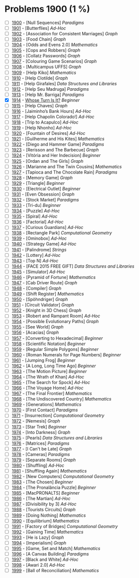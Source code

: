 # Problems 1900 (1 %)


- [ ] [1900](https://www.beecrowd.com.br/judge/en/problems/view/1900) - [Null Sequences] *Paradigms*
- [ ] [1901](https://www.beecrowd.com.br/judge/en/problems/view/1901) - [Butterflies] *Ad-Hoc*
- [ ] [1902](https://www.beecrowd.com.br/judge/en/problems/view/1902) - [Association for Consistent Marriages] *Graph*
- [ ] [1903](https://www.beecrowd.com.br/judge/en/problems/view/1903) - [Food Chain] *Graph*
- [ ] [1904](https://www.beecrowd.com.br/judge/en/problems/view/1904) - [Odds and Evens 2.0] *Mathematics*
- [ ] [1905](https://www.beecrowd.com.br/judge/en/problems/view/1905) - [Cops and Robbers] *Graph*
- [ ] [1906](https://www.beecrowd.com.br/judge/en/problems/view/1906) - [Collatz Passwords] *Graph*
- [ ] [1907](https://www.beecrowd.com.br/judge/en/problems/view/1907) - [Colouring Game Scenarios] *Graph*
- [ ] [1908](https://www.beecrowd.com.br/judge/en/problems/view/1908) - [Multicampus UFFS] *Graph*
- [ ] [1909](https://www.beecrowd.com.br/judge/en/problems/view/1909) - [Help Kiko] *Mathematics*
- [ ] [1910](https://www.beecrowd.com.br/judge/en/problems/view/1910) - [Help Clotilde] *Graph*
- [ ] [1911](https://www.beecrowd.com.br/judge/en/problems/view/1911) - [Help Girafales] *Data Structures and Libraries*
- [ ] [1912](https://www.beecrowd.com.br/judge/en/problems/view/1912) - [Help Seu Madruga] *Paradigms*
- [ ] [1913](https://www.beecrowd.com.br/judge/en/problems/view/1913) - [Help Mr. Barriga] *Paradigms*
- [x] [1914](https://www.beecrowd.com.br/judge/en/problems/view/1914) - [Whose Turn Is It?](https://github.com/Luc4sguilherme/beecrowd/blob/master/problems/[1900-1999]/1914/code.js) *Beginner*
- [ ] [1915](https://www.beecrowd.com.br/judge/en/problems/view/1915) - [Help Chaves] *Graph*
- [ ] [1916](https://www.beecrowd.com.br/judge/en/problems/view/1916) - [Jaiminho’s Bank Hours] *Ad-Hoc*
- [ ] [1917](https://www.beecrowd.com.br/judge/en/problems/view/1917) - [Help Chapolin Colorado!] *Ad-Hoc*
- [ ] [1918](https://www.beecrowd.com.br/judge/en/problems/view/1918) - [Trip to Acapulco] *Ad-Hoc*
- [ ] [1919](https://www.beecrowd.com.br/judge/en/problems/view/1919) - [Help Nhonho] *Ad-Hoc*
- [ ] [1920](https://www.beecrowd.com.br/judge/en/problems/view/1920) - [Fountain of Desires] *Ad-Hoc*
- [ ] [1921](https://www.beecrowd.com.br/judge/en/problems/view/1921) - [Guilherme and His Kites] *Mathematics*
- [ ] [1922](https://www.beecrowd.com.br/judge/en/problems/view/1922) - [Diego and Hammer Game] *Paradigms*
- [ ] [1923](https://www.beecrowd.com.br/judge/en/problems/view/1923) - [Rerisson and The Barbecue] *Graph*
- [ ] [1924](https://www.beecrowd.com.br/judge/en/problems/view/1924) - [Vitória and Her Indecision] *Beginner*
- [ ] [1925](https://www.beecrowd.com.br/judge/en/problems/view/1925) - [Ordan and The Girls] *Graph*
- [ ] [1926](https://www.beecrowd.com.br/judge/en/problems/view/1926) - [Marianne and The Twin Cousins] *Mathematics*
- [ ] [1927](https://www.beecrowd.com.br/judge/en/problems/view/1927) - [Tapioca and The Chocolate Rain] *Paradigms*
- [ ] [1928](https://www.beecrowd.com.br/judge/en/problems/view/1928) - [Memory Game] *Graph*
- [ ] [1929](https://www.beecrowd.com.br/judge/en/problems/view/1929) - [Triangle] *Beginner*
- [ ] [1930](https://www.beecrowd.com.br/judge/en/problems/view/1930) - [Electrical Outlet] *Beginner*
- [ ] [1931](https://www.beecrowd.com.br/judge/en/problems/view/1931) - [Even Obsession] *Graph*
- [ ] [1932](https://www.beecrowd.com.br/judge/en/problems/view/1932) - [Stock Market] *Paradigms*
- [ ] [1933](https://www.beecrowd.com.br/judge/en/problems/view/1933) - [Tri-du] *Beginner*
- [ ] [1934](https://www.beecrowd.com.br/judge/en/problems/view/1934) - [Puzzle] *Ad-Hoc*
- [ ] [1935](https://www.beecrowd.com.br/judge/en/problems/view/1935) - [Spiral] *Ad-Hoc*
- [ ] [1936](https://www.beecrowd.com.br/judge/en/problems/view/1936) - [Factorial] *Ad-Hoc*
- [ ] [1937](https://www.beecrowd.com.br/judge/en/problems/view/1937) - [Curious Guardians] *Ad-Hoc*
- [ ] [1938](https://www.beecrowd.com.br/judge/en/problems/view/1938) - [Rectangle Park] *Computational Geometry*
- [ ] [1939](https://www.beecrowd.com.br/judge/en/problems/view/1939) - [Ominobox] *Ad-Hoc*
- [ ] [1940](https://www.beecrowd.com.br/judge/en/problems/view/1940) - [Strategy Game] *Ad-Hoc*
- [ ] [1941](https://www.beecrowd.com.br/judge/en/problems/view/1941) - [Palindrome] *Strings*
- [ ] [1942](https://www.beecrowd.com.br/judge/en/problems/view/1942) - [Lottery] *Ad-Hoc*
- [ ] [1943](https://www.beecrowd.com.br/judge/en/problems/view/1943) - [Top N] *Ad-Hoc*
- [ ] [1944](https://www.beecrowd.com.br/judge/en/problems/view/1944) - [FACE 2015 FREE GIFT] *Data Structures and Libraries*
- [ ] [1945](https://www.beecrowd.com.br/judge/en/problems/view/1945) - [Simulator] *Ad-Hoc*
- [ ] [1946](https://www.beecrowd.com.br/judge/en/problems/view/1946) - [Pyramid of Fortune] *Mathematics*
- [ ] [1947](https://www.beecrowd.com.br/judge/en/problems/view/1947) - [Cab Driver Route] *Graph*
- [ ] [1948](https://www.beecrowd.com.br/judge/en/problems/view/1948) - [Compiler] *Graph*
- [ ] [1949](https://www.beecrowd.com.br/judge/en/problems/view/1949) - [Shift Register] *Mathematics*
- [ ] [1950](https://www.beecrowd.com.br/judge/en/problems/view/1950) - [Spöhndriger] *Graph*
- [ ] [1951](https://www.beecrowd.com.br/judge/en/problems/view/1951) - [Circuit Validator] *Graph*
- [ ] [1952](https://www.beecrowd.com.br/judge/en/problems/view/1952) - [Knight in 3D Chess] *Graph*
- [ ] [1953](https://www.beecrowd.com.br/judge/en/problems/view/1953) - [Robert and Rampant Room] *Ad-Hoc*
- [ ] [1954](https://www.beecrowd.com.br/judge/en/problems/view/1954) - [Possible Evolutionary Paths] *Graph*
- [ ] [1955](https://www.beecrowd.com.br/judge/en/problems/view/1955) - [See World] *Graph*
- [ ] [1956](https://www.beecrowd.com.br/judge/en/problems/view/1956) - [Acacias] *Graph*
- [ ] [1957](https://www.beecrowd.com.br/judge/en/problems/view/1957) - [Converting to Hexadecimal] *Beginner*
- [ ] [1958](https://www.beecrowd.com.br/judge/en/problems/view/1958) - [Scientific Notation] *Beginner*
- [ ] [1959](https://www.beecrowd.com.br/judge/en/problems/view/1959) - [Regular Simple Polygons] *Beginner*
- [ ] [1960](https://www.beecrowd.com.br/judge/en/problems/view/1960) - [Roman Numerals for Page Numbers] *Beginner*
- [ ] [1961](https://www.beecrowd.com.br/judge/en/problems/view/1961) - [Jumping Frog] *Beginner*
- [ ] [1962](https://www.beecrowd.com.br/judge/en/problems/view/1962) - [A Long, Long Time Ago] *Beginner*
- [ ] [1963](https://www.beecrowd.com.br/judge/en/problems/view/1963) - [The Motion Picture] *Beginner*
- [ ] [1964](https://www.beecrowd.com.br/judge/en/problems/view/1964) - [The Wrath of Khan] *Ad-Hoc*
- [ ] [1965](https://www.beecrowd.com.br/judge/en/problems/view/1965) - [The Search for Spock] *Ad-Hoc*
- [ ] [1966](https://www.beecrowd.com.br/judge/en/problems/view/1966) - [The Voyage Home] *Ad-Hoc*
- [ ] [1967](https://www.beecrowd.com.br/judge/en/problems/view/1967) - [The Final Frontier] *Mathematics*
- [ ] [1968](https://www.beecrowd.com.br/judge/en/problems/view/1968) - [The Undiscovered Country] *Mathematics*
- [ ] [1969](https://www.beecrowd.com.br/judge/en/problems/view/1969) - [Generations] *Mathematics*
- [ ] [1970](https://www.beecrowd.com.br/judge/en/problems/view/1970) - [First Contact] *Paradigms*
- [ ] [1971](https://www.beecrowd.com.br/judge/en/problems/view/1971) - [Insurrection] *Computational Geometry*
- [ ] [1972](https://www.beecrowd.com.br/judge/en/problems/view/1972) - [Nemesis] *Graph*
- [ ] [1973](https://www.beecrowd.com.br/judge/en/problems/view/1973) - [Star Trek] *Beginner*
- [ ] [1974](https://www.beecrowd.com.br/judge/en/problems/view/1974) - [Into Darkness] *Graph*
- [ ] [1975](https://www.beecrowd.com.br/judge/en/problems/view/1975) - [Pearls] *Data Structures and Libraries*
- [ ] [1976](https://www.beecrowd.com.br/judge/en/problems/view/1976) - [Matrices] *Paradigms*
- [ ] [1977](https://www.beecrowd.com.br/judge/en/problems/view/1977) - [I Can't be Late] *Graph*
- [ ] [1978](https://www.beecrowd.com.br/judge/en/problems/view/1978) - [Cameras] *Paradigms*
- [ ] [1979](https://www.beecrowd.com.br/judge/en/problems/view/1979) - [Separate Rooms] *Graph*
- [ ] [1980](https://www.beecrowd.com.br/judge/en/problems/view/1980) - [Shuffling] *Ad-Hoc*
- [ ] [1981](https://www.beecrowd.com.br/judge/en/problems/view/1981) - [Shuffling Again] *Mathematics*
- [ ] [1982](https://www.beecrowd.com.br/judge/en/problems/view/1982) - [New Computers] *Computational Geometry*
- [ ] [1983](https://www.beecrowd.com.br/judge/en/problems/view/1983) - [The Chosen] *Beginner*
- [ ] [1984](https://www.beecrowd.com.br/judge/en/problems/view/1984) - [The Pronalância Puzzle] *Beginner*
- [ ] [1985](https://www.beecrowd.com.br/judge/en/problems/view/1985) - [MacPRONALTS] *Beginner*
- [ ] [1986](https://www.beecrowd.com.br/judge/en/problems/view/1986) - [The Martian] *Ad-Hoc*
- [ ] [1987](https://www.beecrowd.com.br/judge/en/problems/view/1987) - [Divisibility by 3] *Ad-Hoc*
- [ ] [1988](https://www.beecrowd.com.br/judge/en/problems/view/1988) - [Tourists Circuits] *Graph*
- [ ] [1989](https://www.beecrowd.com.br/judge/en/problems/view/1989) - [Doing Nothing] *Mathematics*
- [ ] [1990](https://www.beecrowd.com.br/judge/en/problems/view/1990) - [Equilibrium] *Mathematics*
- [ ] [1991](https://www.beecrowd.com.br/judge/en/problems/view/1991) - [Factory of Bridges] *Computational Geometry*
- [ ] [1992](https://www.beecrowd.com.br/judge/en/problems/view/1992) - [Gaining Time] *Mathematics*
- [ ] [1993](https://www.beecrowd.com.br/judge/en/problems/view/1993) - [He is Lazy] *Graph*
- [ ] [1994](https://www.beecrowd.com.br/judge/en/problems/view/1994) - [Imperialism] *Graph*
- [ ] [1995](https://www.beecrowd.com.br/judge/en/problems/view/1995) - [Game, Set and Match] *Mathematics*
- [ ] [1996](https://www.beecrowd.com.br/judge/en/problems/view/1996) - [A Canvas Building] *Paradigms*
- [ ] [1997](https://www.beecrowd.com.br/judge/en/problems/view/1997) - [Black and White] *Ad-Hoc*
- [ ] [1998](https://www.beecrowd.com.br/judge/en/problems/view/1998) - [Awari 2.0] *Ad-Hoc*
- [ ] [1999](https://www.beecrowd.com.br/judge/en/problems/view/1999) - [Ball of Reconciliation] *Mathematics*